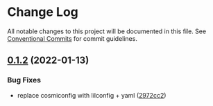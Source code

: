 # Change Log

All notable changes to this project will be documented in this file.
See [Conventional Commits](https://conventionalcommits.org) for commit guidelines.

## [0.1.2](https://gitlab.bluecatlabs.net/bluecat-uiux/l10n-packages/compare/v0.1.1...v0.1.2) (2022-01-13)

### Bug Fixes

- replace cosmiconfig with lilconfig + yaml ([2972cc2](https://gitlab.bluecatlabs.net/bluecat-uiux/l10n-packages/commit/2972cc2d17fa428f1b6ea8d6977461c87bc3c5cf))
